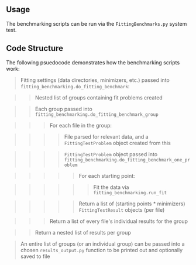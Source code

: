 ## Usage

The benchmarking scripts can be run via the `FittingBenchmarks.py` system test.

## Code Structure

The following psuedocode demonstrates how the benchmarking scripts work:

> Fitting settings (data directories, minimizers, etc.) passed into 
`fitting_benchmarking.do_fitting_benchmark`:

> > Nested list of groups containing fit problems created

> > Each group passed into `fitting_benchmarking.do_fitting_benchmark_group`

> > > For each file in the group:

> > > > File parsed for relevant data, and a `FittingTestProblem` object created from this

> > > > `FittingTestProblem` object passed into `fitting_benchmarking.do_fitting_benchmark_one_problem`

> > > > > For each starting point:

> > > > > >  Fit the data via `fitting_benchmarking.run_fit` 

> > > > > Return a list of (starting points * minimizers) `FittingTestResult` objects (per file)

> > > Return a list of every file's individual results for the group

> > Return a nested list of results per group

> An entire list of groups (or an individual group) can be passed into a chosen `results_output.py` function to be printed out and optionally saved to file
